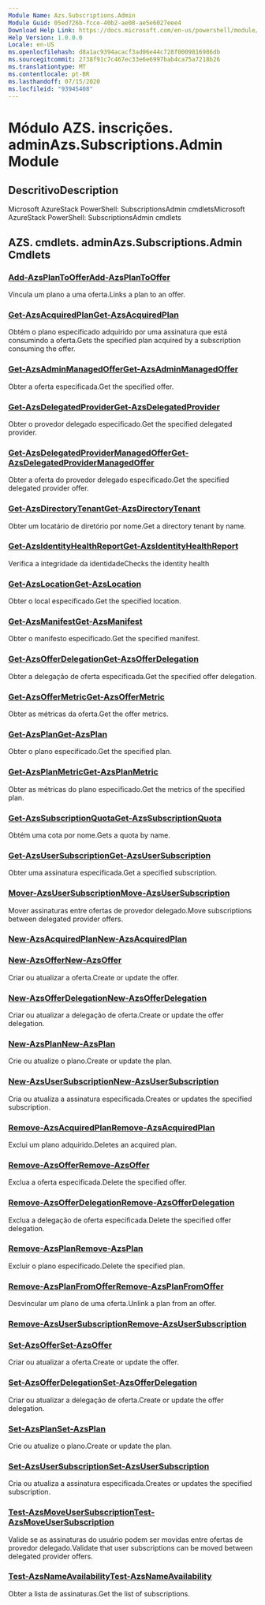 ```yaml
---
Module Name: Azs.Subscriptions.Admin
Module Guid: 05ed726b-fcce-40b2-ae08-ae5e6027eee4
Download Help Link: https://docs.microsoft.com/en-us/powershell/module/azs.subscriptions.admin
Help Version: 1.0.0.0
Locale: en-US
ms.openlocfilehash: d8a1ac9394acacf3ad06e44c728f0009816986db
ms.sourcegitcommit: 2738f91c7c467ec33e6e6997bab4ca75a7218b26
ms.translationtype: MT
ms.contentlocale: pt-BR
ms.lasthandoff: 07/15/2020
ms.locfileid: "93945408"
---
```

# <span data-ttu-id="d62a6-101">Módulo AZS. inscrições. admin</span><span class="sxs-lookup"><span data-stu-id="d62a6-101">Azs.Subscriptions.Admin Module</span></span>
## <span data-ttu-id="d62a6-102">Descritivo</span><span class="sxs-lookup"><span data-stu-id="d62a6-102">Description</span></span>
<span data-ttu-id="d62a6-103">Microsoft AzureStack PowerShell: SubscriptionsAdmin cmdlets</span><span class="sxs-lookup"><span data-stu-id="d62a6-103">Microsoft AzureStack PowerShell: SubscriptionsAdmin cmdlets</span></span>

## <span data-ttu-id="d62a6-104">AZS. cmdlets. admin</span><span class="sxs-lookup"><span data-stu-id="d62a6-104">Azs.Subscriptions.Admin Cmdlets</span></span>
### [<span data-ttu-id="d62a6-105">Add-AzsPlanToOffer</span><span class="sxs-lookup"><span data-stu-id="d62a6-105">Add-AzsPlanToOffer</span></span>](Add-AzsPlanToOffer.md)
<span data-ttu-id="d62a6-106">Vincula um plano a uma oferta.</span><span class="sxs-lookup"><span data-stu-id="d62a6-106">Links a plan to an offer.</span></span>

### [<span data-ttu-id="d62a6-107">Get-AzsAcquiredPlan</span><span class="sxs-lookup"><span data-stu-id="d62a6-107">Get-AzsAcquiredPlan</span></span>](Get-AzsAcquiredPlan.md)
<span data-ttu-id="d62a6-108">Obtém o plano especificado adquirido por uma assinatura que está consumindo a oferta.</span><span class="sxs-lookup"><span data-stu-id="d62a6-108">Gets the specified plan acquired by a subscription consuming the offer.</span></span>

### [<span data-ttu-id="d62a6-109">Get-AzsAdminManagedOffer</span><span class="sxs-lookup"><span data-stu-id="d62a6-109">Get-AzsAdminManagedOffer</span></span>](Get-AzsAdminManagedOffer.md)
<span data-ttu-id="d62a6-110">Obter a oferta especificada.</span><span class="sxs-lookup"><span data-stu-id="d62a6-110">Get the specified offer.</span></span>

### [<span data-ttu-id="d62a6-111">Get-AzsDelegatedProvider</span><span class="sxs-lookup"><span data-stu-id="d62a6-111">Get-AzsDelegatedProvider</span></span>](Get-AzsDelegatedProvider.md)
<span data-ttu-id="d62a6-112">Obter o provedor delegado especificado.</span><span class="sxs-lookup"><span data-stu-id="d62a6-112">Get the specified delegated provider.</span></span>

### [<span data-ttu-id="d62a6-113">Get-AzsDelegatedProviderManagedOffer</span><span class="sxs-lookup"><span data-stu-id="d62a6-113">Get-AzsDelegatedProviderManagedOffer</span></span>](Get-AzsDelegatedProviderManagedOffer.md)
<span data-ttu-id="d62a6-114">Obter a oferta do provedor delegado especificado.</span><span class="sxs-lookup"><span data-stu-id="d62a6-114">Get the specified delegated provider offer.</span></span>

### [<span data-ttu-id="d62a6-115">Get-AzsDirectoryTenant</span><span class="sxs-lookup"><span data-stu-id="d62a6-115">Get-AzsDirectoryTenant</span></span>](Get-AzsDirectoryTenant.md)
<span data-ttu-id="d62a6-116">Obter um locatário de diretório por nome.</span><span class="sxs-lookup"><span data-stu-id="d62a6-116">Get a directory tenant by name.</span></span>

### [<span data-ttu-id="d62a6-117">Get-AzsIdentityHealthReport</span><span class="sxs-lookup"><span data-stu-id="d62a6-117">Get-AzsIdentityHealthReport</span></span>](Get-AzsIdentityHealthReport.md)
<span data-ttu-id="d62a6-118">Verifica a integridade da identidade</span><span class="sxs-lookup"><span data-stu-id="d62a6-118">Checks the identity health</span></span>

### [<span data-ttu-id="d62a6-119">Get-AzsLocation</span><span class="sxs-lookup"><span data-stu-id="d62a6-119">Get-AzsLocation</span></span>](Get-AzsLocation.md)
<span data-ttu-id="d62a6-120">Obter o local especificado.</span><span class="sxs-lookup"><span data-stu-id="d62a6-120">Get the specified location.</span></span>

### [<span data-ttu-id="d62a6-121">Get-AzsManifest</span><span class="sxs-lookup"><span data-stu-id="d62a6-121">Get-AzsManifest</span></span>](Get-AzsManifest.md)
<span data-ttu-id="d62a6-122">Obter o manifesto especificado.</span><span class="sxs-lookup"><span data-stu-id="d62a6-122">Get the specified manifest.</span></span>

### [<span data-ttu-id="d62a6-123">Get-AzsOfferDelegation</span><span class="sxs-lookup"><span data-stu-id="d62a6-123">Get-AzsOfferDelegation</span></span>](Get-AzsOfferDelegation.md)
<span data-ttu-id="d62a6-124">Obter a delegação de oferta especificada.</span><span class="sxs-lookup"><span data-stu-id="d62a6-124">Get the specified offer delegation.</span></span>

### [<span data-ttu-id="d62a6-125">Get-AzsOfferMetric</span><span class="sxs-lookup"><span data-stu-id="d62a6-125">Get-AzsOfferMetric</span></span>](Get-AzsOfferMetric.md)
<span data-ttu-id="d62a6-126">Obter as métricas da oferta.</span><span class="sxs-lookup"><span data-stu-id="d62a6-126">Get the offer metrics.</span></span>

### [<span data-ttu-id="d62a6-127">Get-AzsPlan</span><span class="sxs-lookup"><span data-stu-id="d62a6-127">Get-AzsPlan</span></span>](Get-AzsPlan.md)
<span data-ttu-id="d62a6-128">Obter o plano especificado.</span><span class="sxs-lookup"><span data-stu-id="d62a6-128">Get the specified plan.</span></span>

### [<span data-ttu-id="d62a6-129">Get-AzsPlanMetric</span><span class="sxs-lookup"><span data-stu-id="d62a6-129">Get-AzsPlanMetric</span></span>](Get-AzsPlanMetric.md)
<span data-ttu-id="d62a6-130">Obter as métricas do plano especificado.</span><span class="sxs-lookup"><span data-stu-id="d62a6-130">Get the metrics of the specified plan.</span></span>

### [<span data-ttu-id="d62a6-131">Get-AzsSubscriptionQuota</span><span class="sxs-lookup"><span data-stu-id="d62a6-131">Get-AzsSubscriptionQuota</span></span>](Get-AzsSubscriptionQuota.md)
<span data-ttu-id="d62a6-132">Obtém uma cota por nome.</span><span class="sxs-lookup"><span data-stu-id="d62a6-132">Gets a quota by name.</span></span>

### [<span data-ttu-id="d62a6-133">Get-AzsUserSubscription</span><span class="sxs-lookup"><span data-stu-id="d62a6-133">Get-AzsUserSubscription</span></span>](Get-AzsUserSubscription.md)
<span data-ttu-id="d62a6-134">Obter uma assinatura especificada.</span><span class="sxs-lookup"><span data-stu-id="d62a6-134">Get a specified subscription.</span></span>

### [<span data-ttu-id="d62a6-135">Mover-AzsUserSubscription</span><span class="sxs-lookup"><span data-stu-id="d62a6-135">Move-AzsUserSubscription</span></span>](Move-AzsUserSubscription.md)
<span data-ttu-id="d62a6-136">Mover assinaturas entre ofertas de provedor delegado.</span><span class="sxs-lookup"><span data-stu-id="d62a6-136">Move subscriptions between delegated provider offers.</span></span>

### [<span data-ttu-id="d62a6-137">New-AzsAcquiredPlan</span><span class="sxs-lookup"><span data-stu-id="d62a6-137">New-AzsAcquiredPlan</span></span>](New-AzsAcquiredPlan.md)


### [<span data-ttu-id="d62a6-138">New-AzsOffer</span><span class="sxs-lookup"><span data-stu-id="d62a6-138">New-AzsOffer</span></span>](New-AzsOffer.md)
<span data-ttu-id="d62a6-139">Criar ou atualizar a oferta.</span><span class="sxs-lookup"><span data-stu-id="d62a6-139">Create or update the offer.</span></span>

### [<span data-ttu-id="d62a6-140">New-AzsOfferDelegation</span><span class="sxs-lookup"><span data-stu-id="d62a6-140">New-AzsOfferDelegation</span></span>](New-AzsOfferDelegation.md)
<span data-ttu-id="d62a6-141">Criar ou atualizar a delegação de oferta.</span><span class="sxs-lookup"><span data-stu-id="d62a6-141">Create or update the offer delegation.</span></span>

### [<span data-ttu-id="d62a6-142">New-AzsPlan</span><span class="sxs-lookup"><span data-stu-id="d62a6-142">New-AzsPlan</span></span>](New-AzsPlan.md)
<span data-ttu-id="d62a6-143">Crie ou atualize o plano.</span><span class="sxs-lookup"><span data-stu-id="d62a6-143">Create or update the plan.</span></span>

### [<span data-ttu-id="d62a6-144">New-AzsUserSubscription</span><span class="sxs-lookup"><span data-stu-id="d62a6-144">New-AzsUserSubscription</span></span>](New-AzsUserSubscription.md)
<span data-ttu-id="d62a6-145">Cria ou atualiza a assinatura especificada.</span><span class="sxs-lookup"><span data-stu-id="d62a6-145">Creates or updates the specified subscription.</span></span>

### [<span data-ttu-id="d62a6-146">Remove-AzsAcquiredPlan</span><span class="sxs-lookup"><span data-stu-id="d62a6-146">Remove-AzsAcquiredPlan</span></span>](Remove-AzsAcquiredPlan.md)
<span data-ttu-id="d62a6-147">Exclui um plano adquirido.</span><span class="sxs-lookup"><span data-stu-id="d62a6-147">Deletes an acquired plan.</span></span>

### [<span data-ttu-id="d62a6-148">Remove-AzsOffer</span><span class="sxs-lookup"><span data-stu-id="d62a6-148">Remove-AzsOffer</span></span>](Remove-AzsOffer.md)
<span data-ttu-id="d62a6-149">Exclua a oferta especificada.</span><span class="sxs-lookup"><span data-stu-id="d62a6-149">Delete the specified offer.</span></span>

### [<span data-ttu-id="d62a6-150">Remove-AzsOfferDelegation</span><span class="sxs-lookup"><span data-stu-id="d62a6-150">Remove-AzsOfferDelegation</span></span>](Remove-AzsOfferDelegation.md)
<span data-ttu-id="d62a6-151">Exclua a delegação de oferta especificada.</span><span class="sxs-lookup"><span data-stu-id="d62a6-151">Delete the specified offer delegation.</span></span>

### [<span data-ttu-id="d62a6-152">Remove-AzsPlan</span><span class="sxs-lookup"><span data-stu-id="d62a6-152">Remove-AzsPlan</span></span>](Remove-AzsPlan.md)
<span data-ttu-id="d62a6-153">Excluir o plano especificado.</span><span class="sxs-lookup"><span data-stu-id="d62a6-153">Delete the specified plan.</span></span>

### [<span data-ttu-id="d62a6-154">Remove-AzsPlanFromOffer</span><span class="sxs-lookup"><span data-stu-id="d62a6-154">Remove-AzsPlanFromOffer</span></span>](Remove-AzsPlanFromOffer.md)
<span data-ttu-id="d62a6-155">Desvincular um plano de uma oferta.</span><span class="sxs-lookup"><span data-stu-id="d62a6-155">Unlink a plan from an offer.</span></span>

### [<span data-ttu-id="d62a6-156">Remove-AzsUserSubscription</span><span class="sxs-lookup"><span data-stu-id="d62a6-156">Remove-AzsUserSubscription</span></span>](Remove-AzsUserSubscription.md)


### [<span data-ttu-id="d62a6-157">Set-AzsOffer</span><span class="sxs-lookup"><span data-stu-id="d62a6-157">Set-AzsOffer</span></span>](Set-AzsOffer.md)
<span data-ttu-id="d62a6-158">Criar ou atualizar a oferta.</span><span class="sxs-lookup"><span data-stu-id="d62a6-158">Create or update the offer.</span></span>

### [<span data-ttu-id="d62a6-159">Set-AzsOfferDelegation</span><span class="sxs-lookup"><span data-stu-id="d62a6-159">Set-AzsOfferDelegation</span></span>](Set-AzsOfferDelegation.md)
<span data-ttu-id="d62a6-160">Criar ou atualizar a delegação de oferta.</span><span class="sxs-lookup"><span data-stu-id="d62a6-160">Create or update the offer delegation.</span></span>

### [<span data-ttu-id="d62a6-161">Set-AzsPlan</span><span class="sxs-lookup"><span data-stu-id="d62a6-161">Set-AzsPlan</span></span>](Set-AzsPlan.md)
<span data-ttu-id="d62a6-162">Crie ou atualize o plano.</span><span class="sxs-lookup"><span data-stu-id="d62a6-162">Create or update the plan.</span></span>

### [<span data-ttu-id="d62a6-163">Set-AzsUserSubscription</span><span class="sxs-lookup"><span data-stu-id="d62a6-163">Set-AzsUserSubscription</span></span>](Set-AzsUserSubscription.md)
<span data-ttu-id="d62a6-164">Cria ou atualiza a assinatura especificada.</span><span class="sxs-lookup"><span data-stu-id="d62a6-164">Creates or updates the specified subscription.</span></span>

### [<span data-ttu-id="d62a6-165">Test-AzsMoveUserSubscription</span><span class="sxs-lookup"><span data-stu-id="d62a6-165">Test-AzsMoveUserSubscription</span></span>](Test-AzsMoveUserSubscription.md)
<span data-ttu-id="d62a6-166">Valide se as assinaturas do usuário podem ser movidas entre ofertas de provedor delegado.</span><span class="sxs-lookup"><span data-stu-id="d62a6-166">Validate that user subscriptions can be moved between delegated provider offers.</span></span>

### [<span data-ttu-id="d62a6-167">Test-AzsNameAvailability</span><span class="sxs-lookup"><span data-stu-id="d62a6-167">Test-AzsNameAvailability</span></span>](Test-AzsNameAvailability.md)
<span data-ttu-id="d62a6-168">Obter a lista de assinaturas.</span><span class="sxs-lookup"><span data-stu-id="d62a6-168">Get the list of subscriptions.</span></span>


